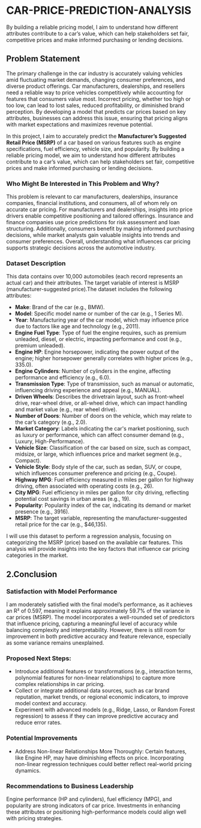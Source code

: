 # CAR-PRICE-PREDICTION-ANALYSIS
By building a reliable pricing model, I aim to understand how different attributes contribute to a car’s value, which can help stakeholders set fair, competitive prices and make informed purchasing or lending decisions.

## **Problem Statement**
The primary challenge in the car industry is accurately valuing vehicles amid fluctuating market demands, changing consumer preferences, and diverse product offerings. Car manufacturers, dealerships, and resellers need a reliable way to price vehicles competitively while accounting for features that consumers value most. Incorrect pricing, whether too high or too low, can lead to lost sales, reduced profitability, or diminished brand perception. By developing a model that predicts car prices based on key attributes, businesses can address this issue, ensuring that pricing aligns with market expectations and maximizes revenue potential.


In this project, I aim to accurately predict the **Manufacturer’s Suggested Retail Price (MSRP)** of a car based on various features such as engine specifications, fuel efficiency, vehicle size, and popularity. By building a reliable pricing model, we aim to understand how different attributes contribute to a car’s value, which can help stakeholders set fair, competitive prices and make informed purchasing or lending decisions.

### **Who Might Be Interested in This Problem and Why?**

This problem is relevant to car manufacturers, dealerships, insurance companies, financial institutions, and consumers, all of whom rely on accurate car pricing. For manufacturers and dealerships, insights into price drivers enable competitive positioning and tailored offerings. Insurance and finance companies use price predictions for risk assessment and loan structuring. Additionally, consumers benefit by making informed purchasing decisions, while market analysts gain valuable insights into trends and consumer preferences. Overall, understanding what influences car pricing supports strategic decisions across the automotive industry.

### **Dataset Description**

This data contains over 10,000 automobiles (each record represents an actual car) and their attributes. The target variable of interest is MSRP (manufacturer-suggested price).The dataset includes the following attributes:

- **Make**: Brand of the car (e.g., BMW).
- **Model**: Specific model name or number of the car (e.g., 1 Series M).
- **Year**: Manufacturing year of the car model, which may influence price due to factors like age and technology (e.g., 2011).
- **Engine Fuel Type**: Type of fuel the engine requires, such as premium unleaded, diesel, or electric, impacting performance and cost (e.g., premium unleaded).
- **Engine HP**: Engine horsepower, indicating the power output of the engine; higher horsepower generally correlates with higher prices (e.g., 335.0).
- **Engine Cylinders**: Number of cylinders in the engine, affecting performance and efficiency (e.g., 6.0).
- **Transmission Type**: Type of transmission, such as manual or automatic, influencing driving experience and appeal (e.g., MANUAL).
- **Driven Wheels**: Describes the drivetrain layout, such as front-wheel drive, rear-wheel drive, or all-wheel drive, which can impact handling and market value (e.g., rear wheel drive).
- **Number of Doors**: Number of doors on the vehicle, which may relate to the car’s category (e.g., 2.0).
- **Market Category**: Labels indicating the car's market positioning, such as luxury or performance, which can affect consumer demand (e.g., Luxury, High-Performance).
- **Vehicle Size**: Classification of the car based on size, such as compact, midsize, or large, which influences price and market segment (e.g., Compact).
- **Vehicle Style**: Body style of the car, such as sedan, SUV, or coupe, which influences consumer preference and pricing (e.g., Coupe).
- **Highway MPG**: Fuel efficiency measured in miles per gallon for highway driving, often associated with operating costs (e.g., 26).
- **City MPG**: Fuel efficiency in miles per gallon for city driving, reflecting potential cost savings in urban areas (e.g., 19).
- **Popularity**: Popularity index of the car, indicating its demand or market presence (e.g., 3916).
- **MSRP**: The target variable, representing the manufacturer-suggested retail price for the car (e.g., $46,135).

I will use this dataset to perform a regression analysis, focusing on categorizing the MSRP (price) based on the available car features. This analysis will provide insights into the key factors that influence car pricing categories in the market.

## 2.Conclusion
### **Satisfaction with Model Performance**
I am moderately satisfied with the final model’s performance, as it achieves an R² of 0.597, meaning it explains approximately 59.7% of the variance in car prices (MSRP). The model incorporates a well-rounded set of predictors that influence pricing, capturing a meaningful level of accuracy while balancing complexity and interpretability. However, there is still room for improvement in both predictive accuracy and feature relevance, especially as some variance remains unexplained.

### **Proposed Next Steps:**
- Introduce additional features or transformations (e.g., interaction terms, polynomial features for non-linear relationships) to capture more complex relationships in car pricing.
- Collect or integrate additional data sources, such as car brand reputation, market trends, or regional economic indicators, to improve model context and accuracy.
- Experiment with advanced models (e.g., Ridge, Lasso, or Random Forest regression) to assess if they can improve predictive accuracy and reduce error rates.

### **Potential Improvements**
- Address Non-linear Relationships More Thoroughly: Certain features, like Engine HP, may have diminishing effects on price. Incorporating non-linear regression techniques could better reflect real-world pricing dynamics.

### **Recommendations to Business Leadership**
Engine performance (HP and cylinders), fuel efficiency (MPG), and popularity are strong indicators of car price. Investments in enhancing these attributes or positioning high-performance models could align well with pricing strategies.

